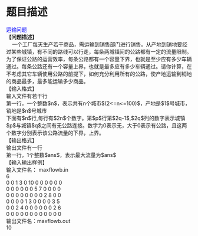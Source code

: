 # 题目描述


<div>
<span style="color:#0000ff;">运输问题</span> 
</div>
<div>
<span><b>【问题描述】</b></span> 
</div>
<div>
    一个工厂每天生产若干商品，需运输到销售部门进行销售。从产地到销地要经过某些城镇，有不同的路线可以行走，每条两城镇间的公路都有一定的流量限制。为了保证公路的运营效率，每条公路都有一个容量下界，也就是至少应有多少车辆通过。每条公路还有一个容量上界，也就是最多应有多少车辆通过。请你计算，在不考虑其它车辆使用公路的前提下，如何充分利用所有的公路，使产地运输到销地的商品最多，最多能运输多少商品。
</div>
<div>
【输入格式】
</div>
<div>
输入文件有若干行<br/>
第一行，一个整数$n$，表示共有n个城市$(2&lt;=n&lt;=100)$，产地是$1$号城市，销地是$n$号城市<br/>
下面有$n$行,每行有$2n$个数字。第$p$行第$2q-1$,$2q$列的数字表示城镇$p$与城镇$q$之间有无公路连接。数字为0表示无，大于0表示有公路，且这两个数字分别表示该公路流量的下界，上界。
</div>
<div>
【输出格式】
</div>
<div>
输出文件有一行<br/>
第一行，1个整数$ans$，表示最大流量为$ans$
</div>
<div>
【输入输出样例】
</div>
<div>
输入文件名： maxflowb.in
</div>
<div>
6<br/>
0 0 1 3 0 10 0 0 0 0 0 0 <br/>
0 0 0 0 0 0 5 7 0 0 0 0<br/>
0 0 0 0 0 0 0 0 2 8 0 0<br/>
0 0 0 0 1 3 0 0 0 0 3 5<br/>
0 0 2 4 0 0 0 0 0 0 2 6<br/>
0 0 0 0 0 0 0 0 0 0 0 0
</div>
<div>
输出文件名：<span>maxflowb.out</span> 
</div>
<div>
10
</div>
<div>
 
</div>
